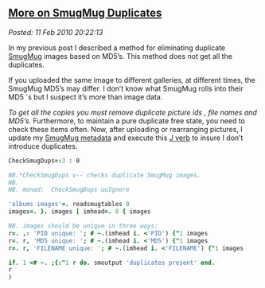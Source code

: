  
[More on SmugMug Duplicates](http://bakerjd99.wordpress.com/2010/02/11/more-on-smugmug-duplicates/)
---------------------------------------------------------------------------------------------------

*Posted: 11 Feb 2010 20:22:13*

In my previous post I described a method for eliminating duplicate
[SmugMug](http://www.smugmug.com/) images based on MD5’s. This method
does not get all the duplicates.

If you uploaded the same image to different galleries, at different
times, the SmugMug MD5’s may differ. I don’t know what SmugMug rolls
into their MD5 \`s but I suspect it’s more than image data.

*To get all the copies you must remove duplicate picture ids , file
names and MD5’s.* Furthermore, to maintain a pure duplicate free state,
you need to check these items often. Now, after uploading or rearranging
pictures, I update my [SmugMug
metadata](http://bakerjd99.wordpress.com/2010/02/03/command-line-c-smugmug-api-metadata-download/) and
execute this [J verb](http://www.jsoftware.com/) to insure I don’t
introduce duplicates.

```J
CheckSmugDups=:3 : 0

NB.*CheckSmugDups v-- checks duplicate SmugMug images.
NB.
NB. monad:  CheckSmugDups uuIgnore

'albums images'=. readsmugtables 0
images=. }. images [ imhead=. 0 { images

NB. images should be unique in three ways:
r=. ,: 'PID unique: '; # ~.(imhead i. <'PID') {"1 images
r=. r, 'MD5 unique: '; # ~.(imhead i. <'MD5') {"1 images
r=. r, 'FILENAME unique: '; # ~.(imhead i. <'FILENAME') {"1 images

if. 1 <# ~. ;{:"1 r do. smoutput 'duplicates present' end.
r
)
```
